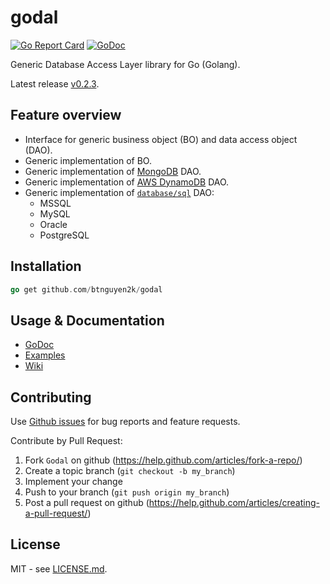 # godal

[![Go Report Card](https://goreportcard.com/badge/github.com/btnguyen2k/godal)](https://goreportcard.com/report/github.com/btnguyen2k/godal)
[![GoDoc](https://godoc.org/github.com/btnguyen2k/godal?status.svg)](https://pkg.go.dev/github.com/btnguyen2k/godal?tab=doc)

Generic Database Access Layer library for Go (Golang).

Latest release [v0.2.3](RELEASE-NOTES.md).

## Feature overview

- Interface for generic business object (BO) and data access object (DAO).
- Generic implementation of BO.
- Generic implementation of [MongoDB](https://www.mongodb.com/) DAO.
- Generic implementation of [AWS DynamoDB](https://aws.amazon.com/dynamodb/) DAO.
- Generic implementation of [`database/sql`](https://golang.org/pkg/database/sql/) DAO:
  - MSSQL
  - MySQL
  - Oracle
  - PostgreSQL

## Installation

```go
go get github.com/btnguyen2k/godal
```

## Usage & Documentation

- [GoDoc](https://pkg.go.dev/github.com/btnguyen2k/godal?tab=doc)
- [Examples](examples/)
- [Wiki](https://github.com/btnguyen2k/godal/wiki)


## Contributing

Use [Github issues](https://github.com/btnguyen2k/godal/issues) for bug reports and feature requests.

Contribute by Pull Request:

1. Fork `Godal` on github (https://help.github.com/articles/fork-a-repo/)
2. Create a topic branch (`git checkout -b my_branch`)
3. Implement your change
4. Push to your branch (`git push origin my_branch`)
5. Post a pull request on github (https://help.github.com/articles/creating-a-pull-request/)


## License

MIT - see [LICENSE.md](LICENSE.md).
